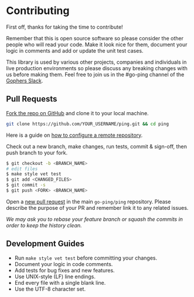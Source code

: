 # Contributing

First off, thanks for taking the time to contribute!

Remember that this is open source software so please consider the other people who will read your code.
Make it look nice for them, document your logic in comments and add or update the unit test cases.

This library is used by various other projects, companies and individuals in live production environments so please discuss any breaking changes with us before making them.
Feel free to join us in the #go-ping channel of the [Gophers Slack](https://invite.slack.golangbridge.org/).

## Pull Requests

[Fork the repo on GitHub](https://github.com/marcelmiguel/ping/fork) and clone it to your local machine.

```bash
git clone https://github.com/YOUR_USERNAME/ping.git && cd ping
```

Here is a guide on [how to configure a remote repository](https://docs.github.com/en/free-pro-team@latest/github/collaborating-with-issues-and-pull-requests/configuring-a-remote-for-a-fork).

Check out a new branch, make changes, run tests, commit & sign-off, then push branch to your fork.

```bash
$ git checkout -b <BRANCH_NAME>
# edit files
$ make style vet test
$ git add <CHANGED_FILES>
$ git commit -s
$ git push <FORK> <BRANCH_NAME>
```

Open a [new pull request](https://github.com/marcelmiguel/ping/compare) in the main `go-ping/ping` repository.
Please describe the purpose of your PR and remember link it to any related issues.

*We may ask you to rebase your feature branch or squash the commits in order to keep the history clean.*

## Development Guides

- Run `make style vet test` before committing your changes.
- Document your logic in code comments.
- Add tests for bug fixes and new features.
- Use UNIX-style (LF) line endings.
- End every file with a single blank line.
- Use the UTF-8 character set.
